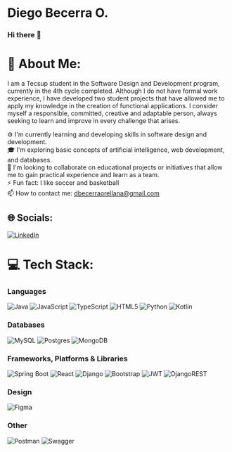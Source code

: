 # Diego Becerra O.
### Hi there 👋

# 💫 About Me:

I am a Tecsup student in the Software Design and Development program, currently in the 4th cycle completed. Although I do not have formal work experience, I have developed two student projects that have allowed me to apply my knowledge in the creation of functional applications. I consider myself a responsible, committed, creative and adaptable person, always seeking to learn and improve in every challenge that arises.

⚙️ I'm currently learning and developing skills in software design and development. <br>
🎓 I'm exploring basic concepts of artificial intelligence, web development, and databases. <br>
🤝 I'm looking to collaborate on educational projects or initiatives that allow me to gain practical experience and learn as a team. <br>
⚡ Fun fact: I like soccer and basketball <br>
📫 How to contact me: dbecerraorellana@gmail.com

## 🌐 Socials:
[![LinkedIn](https://img.shields.io/badge/LinkedIn-%230077B5.svg?logo=linkedin&logoColor=white)](https://www.linkedin.com/in/becerra-diego/)

# 💻 Tech Stack:

### Languages

![Java](https://img.shields.io/badge/java-%23ED8B00.svg?style=flat&logo=java&logoColor=white) ![JavaScript](https://img.shields.io/badge/javascript-%23323330.svg?style=flat&logo=javascript&logoColor=%23F7DF1E) ![TypeScript](https://img.shields.io/badge/typescript-%23007ACC.svg?style=flat&logo=typescript&logoColor=white) ![HTML5](https://img.shields.io/badge/html5-%23E34F26.svg?style=flat&logo=html5&logoColor=white) ![Python](https://img.shields.io/badge/python-%233776AB.svg?style=flat&logo=python&logoColor=white) ![Kotlin](https://img.shields.io/badge/kotlin-%230095D5.svg?style=flat&logo=kotlin&logoColor=white)

### Databases

![MySQL](https://img.shields.io/badge/mysql-%2300f.svg?style=flat&logo=mysql&logoColor=white) ![Postgres](https://img.shields.io/badge/postgres-%23316192.svg?style=flat&logo=postgresql&logoColor=white) ![MongoDB](https://img.shields.io/badge/MongoDB-%234ea94b.svg?style=flat&logo=mongodb&logoColor=white)

### Frameworks, Platforms & Libraries

![Spring Boot](https://img.shields.io/badge/Spring%20Boot-%236DB33F.svg?style=flat&logo=spring-boot&logoColor=white) ![React](https://img.shields.io/badge/react-%2320232a.svg?style=flat&logo=react&logoColor=%2361DAFB) ![Django](https://img.shields.io/badge/django-%23092E20.svg?style=flat&logo=django&logoColor=white) ![Bootstrap](https://img.shields.io/badge/bootstrap-%23563D7C.svg?style=flat&logo=bootstrap&logoColor=white) ![JWT](https://img.shields.io/badge/JWT-black?style=flat&logo=JSON%20web%20tokens) ![DjangoREST](https://img.shields.io/badge/DJANGO-REST-ff1709?style=flat&logo=django&logoColor=white&color=ff1709&labelColor=gray)

### Design

![Figma](https://img.shields.io/badge/figma-%23F24E1E.svg?style=flat&logo=figma&logoColor=white)

### Other
![Postman](https://img.shields.io/badge/Postman-FF6C37?style=flat&logo=postman&logoColor=white) ![Swagger](https://img.shields.io/badge/-Swagger-%23Clojure?style=flat&logo=swagger&logoColor=white)
